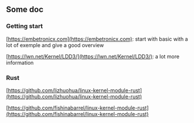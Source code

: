 ## Some doc

### Getting start
[https://embetronicx.com](https://embetronicx.com): start with basic with a lot of exemple and give a good overview

[https://lwn.net/Kernel/LDD3/](https://lwn.net/Kernel/LDD3/): a lot more information

### Rust
[https://github.com/lizhuohua/linux-kernel-module-rust](https://github.com/lizhuohua/linux-kernel-module-rust)

[https://github.com/fishinabarrel/linux-kernel-module-rust](https://github.com/fishinabarrel/linux-kernel-module-rust)
